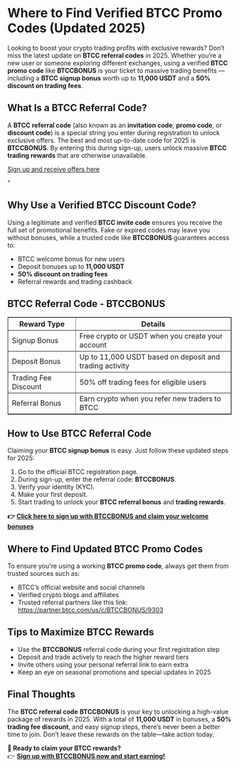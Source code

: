 <h1>Where to Find Verified BTCC Promo Codes (Updated 2025)</h1>

<p>Looking to boost your crypto trading profits with exclusive rewards? Don’t miss the latest update on <strong>BTCC referral codes</strong> in 2025. Whether you’re a new user or someone exploring different exchanges, using a verified <strong>BTCC promo code</strong> like <strong>BTCCBONUS</strong> is your ticket to massive trading benefits — including a <strong>BTCC signup bonus</strong> worth up to <strong>11,000 USDT</strong> and a <strong>50% discount on trading fees</strong>.</p>

<h2>What Is a BTCC Referral Code?</h2>

<p>A <strong>BTCC referral code</strong> (also known as an <strong>invitation code</strong>, <strong>promo code</strong>, or <strong>discount code</strong>) is a special string you enter during registration to unlock exclusive offers. The best and most up-to-date code for 2025 is <strong>BTCCBONUS</strong>. By entering this during sign-up, users unlock massive <strong>BTCC trading rewards</strong> that are otherwise unavailable.</p>
<p><a href="https://partner.btcc.com/us/c/BTCCBONUS/9303" target="_blank">Sign up and receive offers here</a></p>

<img src="https://images.mirror-media.xyz/publication-images/ueC9oOHfKwXrYumG_JCkP.jpeg?height=500&amp;width=1000" decoding="async" data-nimg="fill" class="css-xah9so" style="position: absolute; inset: 0px; box-sizing: border-box; padding: 0px; border: none; margin: auto; display: block; width: 0px; height: 0px; min-width: 100%; max-width: 100%; min-height: 100%; max-height: 100%;">"
<h2>Why Use a Verified BTCC Discount Code?</h2>

<p>Using a legitimate and verified <strong>BTCC invite code</strong> ensures you receive the full set of promotional benefits. Fake or expired codes may leave you without bonuses, while a trusted code like <strong>BTCCBONUS</strong> guarantees access to:</p>
<ul>
<li>BTCC welcome bonus for new users</li>
<li>Deposit bonuses up to <strong>11,000 USDT</strong></li>
<li><strong>50% discount on trading fees</strong></li>
<li>Referral rewards and trading cashback</li>
</ul>

<h2>BTCC Referral Code - BTCCBONUS</h2>

<table border="1">
<tr><th>Reward Type</th><th>Details</th></tr>
<tr><td>Signup Bonus</td><td>Free crypto or USDT when you create your account</td></tr>
<tr><td>Deposit Bonus</td><td>Up to 11,000 USDT based on deposit and trading activity</td></tr>
<tr><td>Trading Fee Discount</td><td>50% off trading fees for eligible users</td></tr>
<tr><td>Referral Bonus</td><td>Earn crypto when you refer new traders to BTCC</td></tr>
</table>

<h2>How to Use BTCC Referral Code</h2>

<p>Claiming your <strong>BTCC signup bonus</strong> is easy. Just follow these updated steps for 2025:</p>
<ol>
<li>Go to the official BTCC registration page.</li>
<li>During sign-up, enter the referral code: <strong>BTCCBONUS</strong>.</li>
<li>Verify your identity (KYC).</li>
<li>Make your first deposit.</li>
<li>Start trading to unlock your <strong>BTCC referral bonus</strong> and <strong>trading rewards</strong>.</li>
</ol>
<p><strong>👉 <a href="https://partner.btcc.com/us/c/BTCCBONUS/9303" target="_blank">Click here to sign up with BTCCBONUS and claim your welcome bonuses</a></strong></p>

<h2>Where to Find Updated BTCC Promo Codes</h2>

<p>To ensure you're using a working <strong>BTCC promo code</strong>, always get them from trusted sources such as:</p>
<ul>
<li>BTCC’s official website and social channels</li>
<li>Verified crypto blogs and affiliates</li>
<li>Trusted referral partners like this link: <a href="https://partner.btcc.com/us/c/BTCCBONUS/9303" target="_blank">https://partner.btcc.com/us/c/BTCCBONUS/9303</a></li>
</ul>

<h2>Tips to Maximize BTCC Rewards</h2>

<ul>
<li>Use the <strong>BTCCBONUS</strong> referral code during your first registration step</li>
<li>Deposit and trade actively to reach the higher reward tiers</li>
<li>Invite others using your personal referral link to earn extra</li>
<li>Keep an eye on seasonal promotions and special updates in 2025</li>
</ul>

<h2>Final Thoughts</h2>

<p>The <strong>BTCC referral code</strong> <strong>BTCCBONUS</strong> is your key to unlocking a high-value package of rewards in 2025. With a total of <strong>11,000 USDT</strong> in bonuses, a <strong>50% trading fee discount</strong>, and easy signup steps, there’s never been a better time to join. Don’t leave these rewards on the table—take action today.</p>

<p><strong>🎁 Ready to claim your BTCC rewards?</strong><br>
👉 <a href="https://partner.btcc.com/us/c/BTCCBONUS/9303" target="_blank"><strong>Sign up with BTCCBONUS now and start earning!</strong></a></p>
